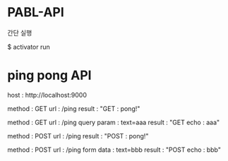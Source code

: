 # PABL-API

간단 실행

$ activator run


# ping pong API

host : http://localhost:9000

method : GET
url : /ping
result : "GET : pong!"

method : GET
url : /ping
query param : text=aaa
result : "GET echo : aaa"

method : POST
url : /ping
result : "POST : pong!"

method : POST
url : /ping
form data : text=bbb
result : "POST echo : bbb"

